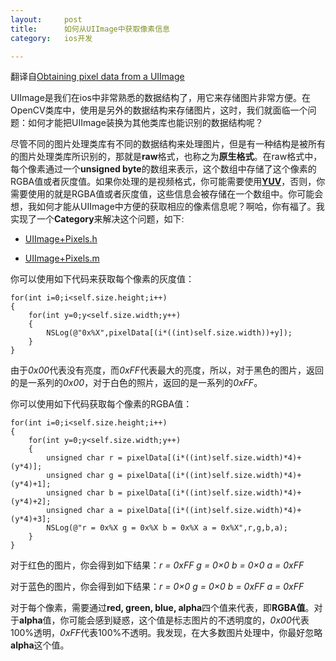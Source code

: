 ```yaml
---
layout: 	post
title:		如何从UIImage中获取像素信息
category:	ios开发

---
```



翻译自[Obtaining pixel data from a UIImage](http://b2cloud.com.au/tutorial/obtaining-pixel-data-from-a-uiimage)


UIImage是我们在ios中非常熟悉的数据结构了，用它来存储图片非常方便。在OpenCV类库中，使用是另外的数据结构来存储图片，这时，我们就面临一个问题：如何才能把UIImage装换为其他类库也能识别的数据结构呢？

尽管不同的图片处理类库有不同的数据结构来处理图片，但是有一种结构是被所有的图片处理类库所识别的，那就是**raw**格式，也称之为**原生格式**。在raw格式中，每个像素通过一个**unsigned byte**的数组来表示，这个数组中存储了这个像素的RGBA值或者灰度值。如果你处理的是视频格式，你可能需要使用[**YUV**](http://en.wikipedia.org/wiki/YUV)，否则，你需要使用的就是RGBA值或者灰度值，这些信息会被存储在一个数组中。你可能会想，我如何才能从UIImage中方便的获取相应的像素信息呢？啊哈，你有福了。我实现了一个**Category**来解决这个问题，如下:

*	[UIImage+Pixels.h](http://b2cloud.com.au/files/UIImage+Pixels.h)

*	[UIImage+Pixels.m](http://b2cloud.com.au/files/UIImage+Pixels.m)

你可以使用如下代码来获取每个像素的灰度值：
	
	for(int i=0;i<self.size.height;i++)
	{
		for(int y=0;y<self.size.width;y++)
		{
			NSLog(@"0x%X",pixelData[(i*((int)self.size.width))+y]);
		}
	}
由于*0x00*代表没有亮度，而*0xFF*代表最大的亮度，所以，对于黑色的图片，返回的是一系列的*0x00*，对于白色的照片，返回的是一系列的*0xFF*。

你可以使用如下代码获取每个像素的RGBA值：
	
	for(int i=0;i<self.size.height;i++)
	{
		for(int y=0;y<self.size.width;y++)
		{
			unsigned char r = pixelData[(i*((int)self.size.width)*4)+(y*4)];
			unsigned char g = pixelData[(i*((int)self.size.width)*4)+(y*4)+1];
			unsigned char b = pixelData[(i*((int)self.size.width)*4)+(y*4)+2];
			unsigned char a = pixelData[(i*((int)self.size.width)*4)+(y*4)+3];
			NSLog(@"r = 0x%X g = 0x%X b = 0x%X a = 0x%X",r,g,b,a);
		}
	}
对于红色的图片，你会得到如下结果：*r = 0xFF g = 0×0 b = 0×0 a = 0xFF*

对于蓝色的图片，你会得到如下结果：*r = 0×0 g = 0×0 b = 0xFF a = 0xFF*

对于每个像素，需要通过**red, green, blue, alpha**四个值来代表，即**RGBA值**。对于**alpha**值，你可能会感到疑惑，这个值是标志图片的不透明度的，*0x00*代表100%透明，*0xFF*代表100%不透明。我发现，在大多数图片处理中，你最好忽略**alpha**这个值。